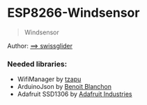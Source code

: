 



# ESP8266-Windsensor
> Windsensor

Author: [==> swissglider](https://github.com/swissglider)



### Needed libraries:
- WifiManager by [tzapu](https://github.com/tzapu/WiFiManager.git)
- ArduinoJson by [Benoit Blanchon](https://github.com/bblanchon/ArduinoJson.git)
- Adafruit SSD1306 by [Adafruit Industries](https://github.com/adafruit/Adafruit_SSD1306.git)
